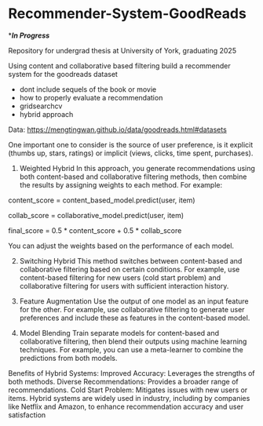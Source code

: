 # Recommender-System-GoodReads
******In Progress*****

Repository for undergrad thesis at University of York, graduating 2025

Using content and collaborative based filtering build a recommender system for the goodreads dataset

- dont include sequels of the book or movie
- how to properly evaluate a recommendation
- gridsearchcv
- hybrid approach

Data: https://mengtingwan.github.io/data/goodreads.html#datasets

One important one to consider is the source of user preference, is it explicit (thumbs up, stars, ratings) or implicit (views, clicks, time spent, purchases).

1. Weighted Hybrid
In this approach, you generate recommendations using both content-based and collaborative filtering methods, then combine the results by assigning weights to each method. For example:

content_score = content_based_model.predict(user, item)

collab_score = collaborative_model.predict(user, item)

final_score = 0.5 * content_score + 0.5 * collab_score

You can adjust the weights based on the performance of each model.

2. Switching Hybrid
This method switches between content-based and collaborative filtering based on certain conditions. For example, use content-based filtering for new users (cold start problem) and collaborative filtering for users with sufficient interaction history.

3. Feature Augmentation
Use the output of one model as an input feature for the other. For example, use collaborative filtering to generate user preferences and include these as features in the content-based model.

4. Model Blending
Train separate models for content-based and collaborative filtering, then blend their outputs using machine learning techniques. For example, you can use a meta-learner to combine the predictions from both models.

Benefits of Hybrid Systems:
Improved Accuracy: Leverages the strengths of both methods.
Diverse Recommendations: Provides a broader range of recommendations.
Cold Start Problem: Mitigates issues with new users or items.
Hybrid systems are widely used in industry, including by companies like Netflix and Amazon, to enhance recommendation accuracy and user satisfaction
